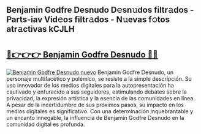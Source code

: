 ## Benjamin Godfre Desnudo D𝚎sn𝚞dos filtr𝚊dos - Parts-iav Vid𝚎os filtr𝚊dos - N𝚞evas f𝚘tos atr𝚊ctivas kCJLH

# <h2><a href="http://mb54cb.tromn.icu/?c=Benjamin+Godfre+Desnudo">🔗👉👉👉 Benjamin Godfre Desnudo 🔗🔗</a></h2>

[![Benjamin Godfre Desnudo nuevo](https://i.imgur.com/pEAQMta.gif)](http://mb54cb.tromn.icu/?c=Benjamin+Godfre+Desnudo)
Benjamin Godfre Desnudo, un personaje multifacético y polémico, se resiste a la simple descripción. Su uso innovador de los medios digitales para la autopresentación ha cautivado y enfurecido a sus seguidores, estimulando debates sobre la privacidad, la expresión artística y la esencia de las comunidades en línea. A pesar de la incertidumbre de sus próximos pasos, su impacto en los medios digitales es significativo. Con una determinación inquebrantable y un encanto innegable, la influencia de Benjamin Godfre Desnudo en la comunidad digital es profunda.
